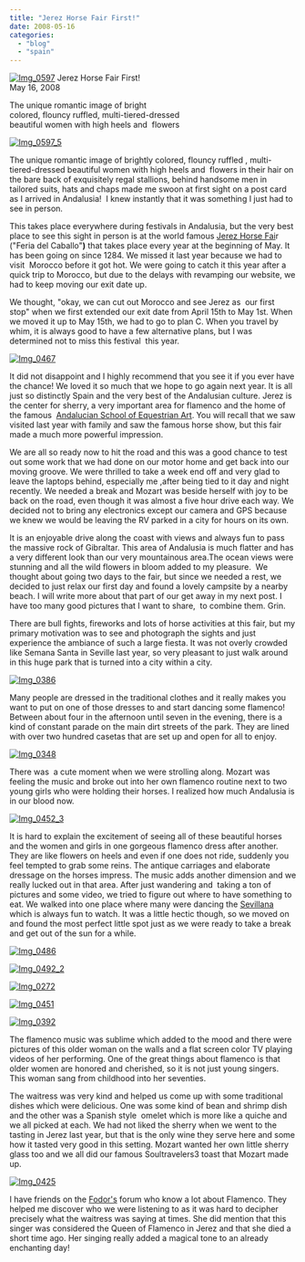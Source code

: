 ```yaml
---
title: "Jerez Horse Fair First!"
date: 2008-05-16
categories: 
  - "blog"
  - "spain"
---
```


 [![Img_0597](http://soultravelers3new.local/images/2008/05/16/img_0597.jpg "Img_0597")](https://pub-ac94b3f306b24c0dba4238943c97f2e1.r2.dev/photos/uncategorized/2008/05/16/img_0597.jpg) Jerez Horse Fair First!  
May 16, 2008

The unique romantic image of bright  
colored, flouncy ruffled, multi-tiered-dressed  
beautiful women with high heels and  flowers

<!--more-->

[](https://pub-ac94b3f306b24c0dba4238943c97f2e1.r2.dev/photos/uncategorized/2008/05/16/img_0597_4.jpg)

[![Img_0597_5](http://soultravelers3new.local/images/2008/05/16/img_0597_5.jpg "Img_0597_5")](https://pub-ac94b3f306b24c0dba4238943c97f2e1.r2.dev/photos/uncategorized/2008/05/16/img_0597_5.jpg)

  

The unique romantic image of brightly colored, flouncy ruffled , multi-tiered-dressed beautiful women with high heels and  flowers in their hair on the bare back of exquisitely regal stallions, behind handsome men in tailored suits, hats and chaps made me swoon at first sight on a post card as I arrived in Andalusia!  I knew instantly that it was something I just had to see in person.

This takes place everywhere during festivals in Andalusia, but the very best place to see this sight in person is at the world famous [Jerez Horse Fai](http://www.andalucia.com/festival/jerez-horse-fair.htm)r  ("Feria del Caballo"**)** that takes place every year at the beginning of May. It has been going on since 1284. We missed it last year because we had to visit  Morocco before it got hot. We were going to catch it this year after a quick trip to Morocco, but due to the delays with revamping our website, we had to keep moving our exit date up.

We thought, "okay, we can cut out Morocco and see Jerez as  our first stop" when we first extended our exit date from April 15th to May 1st. When we moved it up to May 15th, we had to go to plan C. When you travel by whim, it is always good to have a few alternative plans, but I was determined not to miss this festival  this year.

[![Img_0467](http://soultravelers3new.local/images/2008/05/16/img_0467.jpg "Img_0467")](https://pub-ac94b3f306b24c0dba4238943c97f2e1.r2.dev/photos/uncategorized/2008/05/16/img_0467.jpg)

  

It did not disappoint and I highly recommend that you see it if you ever have the chance! We loved it so much that we hope to go again next year. It is all just so distinctly Spain and the very best of the Andalusian culture. Jerez is the center for sherry, a very important area for flamenco and the home of the famous  [Andalucian School of Equestrian Art](http://www.realescuela.org/). You will recall that we saw visited last year with family and saw the famous horse show, but this fair made a much more powerful impression.  

We are all so ready now to hit the road and this was a good chance to test out some work that we had done on our motor home and get back into our moving groove. We were thrilled to take a week end off and very glad to leave the laptops behind, especially me ,after being tied to it day and night recently. We needed a break and Mozart was beside herself with joy to be back on the road, even though it was almost a five hour drive each way. We decided not to bring any electronics except our camera and GPS because we knew we would be leaving the RV parked in a city for hours on its own.

It is an enjoyable drive along the coast with views and always fun to pass the massive rock of Gibraltar. This area of Andalusia is much flatter and has a very different look than our very mountainous area.The ocean views were stunning and all the wild flowers in bloom added to my pleasure.  We thought about going two days to the fair, but since we needed a rest, we decided to just relax our first day and found a lovely campsite by a nearby beach. I will write more about that part of our get away in my next post. I have too many good pictures that I want to share,  to combine them. Grin.

There are bull fights, fireworks and lots of horse activities at this fair, but my primary motivation was to see and photograph the sights and just experience the ambiance of such a large fiesta. It was not overly crowded like Semana Santa in Seville last year, so very pleasant to just walk around in this huge park that is turned into a city within a city.

[![Img_0386](http://soultravelers3new.local/images/2008/05/16/img_0386.jpg "Img_0386")](https://pub-ac94b3f306b24c0dba4238943c97f2e1.r2.dev/photos/uncategorized/2008/05/16/img_0386.jpg)

Many people are dressed in the traditional clothes and it really makes you want to put on one of those dresses to and start dancing some flamenco! Between about four in the afternoon until seven in the evening, there is a kind of constant parade on the main dirt streets of the park. They are lined with over two hundred casetas that are set up and open for all to enjoy.

[![Img_0348](http://soultravelers3new.local/images/2008/05/16/img_0348.jpg "Img_0348")](https://pub-ac94b3f306b24c0dba4238943c97f2e1.r2.dev/photos/uncategorized/2008/05/16/img_0348.jpg)

There was  a cute moment when we were strolling along. Mozart was feeling the music and broke out into her own flamenco routine next to two young girls who were holding their horses. I realized how much Andalusia is in our blood now.

[![Img_0452_3](http://soultravelers3new.local/images/2008/05/16/img_0452_3.jpg "Img_0452_3")](https://pub-ac94b3f306b24c0dba4238943c97f2e1.r2.dev/photos/uncategorized/2008/05/16/img_0452_3.jpg)

It is hard to explain the excitement of seeing all of these beautiful horses and the women and girls in one gorgeous flamenco dress after another. They are like flowers on heels and even if one does not ride, suddenly you feel tempted to grab some reins. The antique carriages and elaborate dressage on the horses impress. The music adds another dimension and we really lucked out in that area. After just wandering and  taking a ton of pictures and some video, we tried to figure out where to have something to eat. We walked into one place where many were dancing the [Sevillana](http://www.andalucia.com/flamenco/sevillana.htm) which is always fun to watch. It was a little hectic though, so we moved on and found the most perfect little spot just as we were ready to take a break and get out of the sun for a while.

[![Img_0486](http://soultravelers3new.local/images/2008/05/16/img_0486.jpg "Img_0486")](https://pub-ac94b3f306b24c0dba4238943c97f2e1.r2.dev/photos/uncategorized/2008/05/16/img_0486.jpg)

[![Img_0492_2](http://soultravelers3new.local/images/2008/05/16/img_0492_2.jpg "Img_0492_2")](https://pub-ac94b3f306b24c0dba4238943c97f2e1.r2.dev/photos/uncategorized/2008/05/16/img_0492_2.jpg)

[![Img_0272](http://soultravelers3new.local/images/2008/05/16/img_0272.jpg "Img_0272")](https://pub-ac94b3f306b24c0dba4238943c97f2e1.r2.dev/photos/uncategorized/2008/05/16/img_0272.jpg)

[![Img_0451](http://soultravelers3new.local/images/2008/05/16/img_0451.jpg "Img_0451")](https://pub-ac94b3f306b24c0dba4238943c97f2e1.r2.dev/photos/uncategorized/2008/05/16/img_0451.jpg)

[![Img_0392](http://soultravelers3new.local/images/2008/05/16/img_0392.jpg "Img_0392")](https://pub-ac94b3f306b24c0dba4238943c97f2e1.r2.dev/photos/uncategorized/2008/05/16/img_0392.jpg)

The flamenco music was sublime which added to the mood and there were pictures of this older woman on the walls and a flat screen color TV playing videos of her performing. One of the great things about flamenco is that older women are honored and cherished, so it is not just young singers. This woman sang from childhood into her seventies.

The waitress was very kind and helped us come up with some traditional dishes which were delicious. One was some kind of bean and shrimp dish and the other was a Spanish style  omelet which is more like a quiche and we all picked at each. We had not liked the sherry when we went to the tasting in Jerez last year, but that is the only wine they serve here and some how it tasted very good in this setting. Mozart wanted her own little sherry glass too and we all did our famous Soultravelers3 toast that Mozart made up.

[![Img_0425](http://soultravelers3new.local/images/2008/05/16/img_0425.jpg "Img_0425")](https://pub-ac94b3f306b24c0dba4238943c97f2e1.r2.dev/photos/uncategorized/2008/05/16/img_0425.jpg)

I have friends on the [Fodor's](http://www.fodors.com/) forum who know a lot about Flamenco. They helped me discover who we were listening to as it was hard to decipher precisely what the waitress was saying at times. She did mention that this singer was considered the Queen of Flamenco in Jerez and that she died a short time ago. Her singing really added a magical tone to an already enchanting day!

  
  
  
  
  
  
  

## [](http://maps.google.es/maps?hl=es&client=firefox-a&rls=org.mozilla:en-US:official&resnum=0&q=Gibraltar&um=1&ie=UTF-8&sa=X&oi=geocode_result&resnum=1&ct=title)
